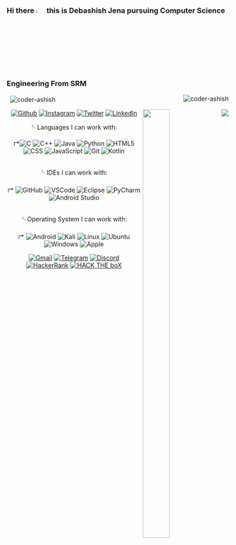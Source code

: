 ### Hi there <img src="https://media.giphy.com/media/hvRJCLFzcasrR4ia7z/giphy.gif" width="4%"> this is Debashish Jena pursuing Computer Science Engineering From SRM
<p align="left"></p>


<p>&nbsp;<img align="right" src="https://github-readme-stats.vercel.app/api?username=coder-ashish&show_icons=true&locale=en" alt="coder-ashish" />
 <img align="center" src="https://github-readme-streak-stats.herokuapp.com/?user=coder-ashish&" alt="coder-ashish" /> <p></p>
<img align="right" src="https://github-readme-stats.vercel.app/api/top-langs/?username=coder-ashish&show_icons=true&title_color=2D93AD&icon_color=DBD56E&text_color=88AB75&bg_color=0a0c10"> 
</p>

 <img src="https://c.tenor.com/8Lv-6pAI694AAAAi/colin-computer-rage.gif" img align="right" width=35% height=50% >

 

<center>
 
[![Github](https://img.shields.io/badge/github-%23575757.svg?style=for-the-badge&logo=github)](https://www.github.com/coder-ashish)
[![Instagram](https://img.shields.io/badge/instagram-864879.svg?style=for-the-badge&logo=instagram&logoColor=white)](https://www.instagram.com/debashishjena_)
[![Twitter](https://img.shields.io/badge/twitter-0078d7.svg?style=for-the-badge&logo=twitter&logoColor=white)](https://twitter.com/Merciless_Ashis)
[![LinkedIn](https://img.shields.io/badge/-LINKEDIN-4298B8?style=for-the-badge&logo=linkedin&logoColor=white)](https://www.linkedin.com/in/debashish-jena-94647016b/)

  🪡Languages I can work with:

&#8625;![C](https://img.shields.io/badge/-C-000000?style=flat&logo=C)
![C++](https://img.shields.io/badge/C++-000000?for-the-badge&logo=c%2B%2B&logoColor=%2300599C) 
![Java](https://img.shields.io/badge/Java-000000.svg?for-the-badge&logo=java&logoColor=%23ED8B00)
![Python](https://img.shields.io/badge/-Python-000000?style=flat&logo=python)
![HTML5](https://img.shields.io/badge/-HTML5-000?&logo=html5)
![CSS](https://img.shields.io/badge/-CSS-000?&logo=css3&logoColor=1572B6)
![JavaScript](https://img.shields.io/badge/-JavaScript-000000?&logo=javascript)
![Git](https://img.shields.io/badge/-Git-000?&logo=git)
![Kotlin](https://img.shields.io/badge/kotlin-000000.svg?for-the-badge&logo=kotlin&logoColor=%230095D5)
 <br>
 <br>
 
 🪡IDEs I can work with: <br>
 <br>
 &#8625;
![GitHub](https://img.shields.io/badge/-GitHub-000000?&logo=github)
![VSCode](https://img.shields.io/badge/-VSCode-000?&logo=Visual%20Studio%20Code&logoColor=007ACC)
![Eclipse](https://img.shields.io/badge/Eclipse-000000?for-the-badge&logo=Eclipse&logoColor=FE7A16)
![PyCharm](https://img.shields.io/badge/PyCharm-000000?for-the-badge&logo=pycharm&logoColor=black&color=black&labelColor=green)
![Android Studio](https://img.shields.io/badge/Android%20Studio-000000.svg?for-the-badge&logo=android-studio&logoColor=lightgreen)
 <br>
 <br>
 
 🪡Operating System I can work with: <br>
 <br>
 &#8625;
![Android](https://img.shields.io/badge/Android-000000?badge&logo=android&logoColor=3DDC84)
![Kali](https://img.shields.io/badge/Kali-000000?logo=kalilinux&logoColor=268BEE)
![Linux](https://img.shields.io/badge/Linux-000000?badge&logo=linux&logoColor=FCC624)
![Ubuntu](https://img.shields.io/badge/Ubuntu-000000?badge&logo=ubuntu&logoColor=E95420)
![Windows](https://img.shields.io/badge/Windows-000000?badge&logo=windows&logoColor=0078D6)
 ![Apple](https://img.shields.io/badge/Apple-000000.svg?adge&logo=apple&logoColor=white)

 
[![Gmail](https://img.shields.io/badge/Gmail-D14836?style=for-the-badge&logo=gmail&logoColor=white)](www.debashish8280@gmail.com)
[![Telegram](https://img.shields.io/badge/Telegram-%234B275F?style=for-the-badge&logo=telegram&logoColor=white)](https://t.me/Merciless_Ashish)
[![Discord](https://img.shields.io/badge/discord-%237289DA.svg?style=for-the-badge&logo=discord&logoColor=white)](https://discord.com/channels/@Merciless_Ashish#7660)
 [![HackerRank](https://img.shields.io/badge/-Hackerrank-%23239120?style=for-the-badge&logo=HackerRank&logoColor=white)](https://www.hackerrank.com/ashish8280)
[![HACK THE boX](https://img.shields.io/badge/hackthebox-%23363636?style=for-the-badge&logo=hackthebox&logoColor=%23239120)](https://app.hackthebox.com/Ashish8280)
 </center>
